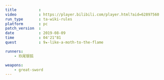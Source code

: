 ```yaml
---
title          :
video          : https://player.bilibili.com/player.html?aid=62897560
run_type       : ta-wiki-rules
platform       : pc
patch_version  : 
date           : 2019-08-09
time           : 04'21"81
quest          : 9★-like-a-moth-to-the-flame

runners:
    - 玖尾银狐

weapons:
    - great-sword
---
```

